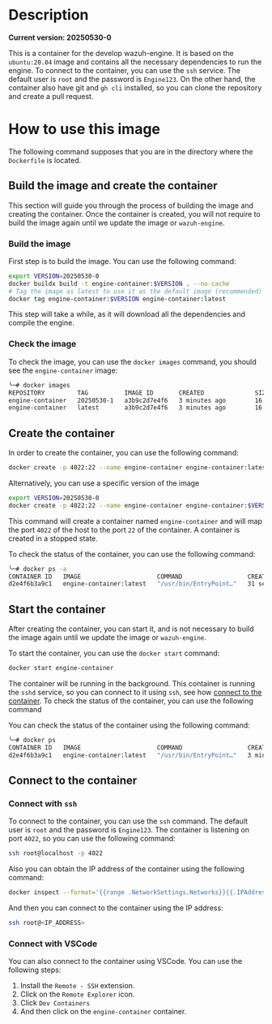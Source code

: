 # Description

**Current version: 20250530-0**

This is a container for the develop wazuh-engine. It is based on the `ubuntu:20.04` image and contains all the necessary dependencies to run the engine.
To connect to the container, you can use the `ssh` service. The default user is `root` and the password is `Engine123`.
On the other hand, the container also have git and `gh cli` installed, so you can clone the repository and create a pull request.

# How to use this image

The following command supposes that you are in the directory where the `Dockerfile` is located.

## Build the image and create the container

This section will guide you through the process of building the image and creating the container.
Once the container is created, you will not require to build the image again until we update the image or `wazuh-engine`.

### Build the image

First step is to build the image. You can use the following command:

``` bash
export VERSION=20250530-0
docker buildx build -t engine-container:$VERSION . --no-cache
# Tag the image as latest to use it as the default image (recommended)
docker tag engine-container:$VERSION engine-container:latest
```

This step will take a while, as it will download all the dependencies and compile the engine.

### Check the image

To check the image, you can use the `docker images` command, you should see the `engine-container` image:

```bash
╰─# docker images
REPOSITORY         TAG          IMAGE ID       CREATED              SIZE
engine-container   20250530-1   a3b9c2d7e4f6   3 minutes ago        16.6GB
engine-container   latest       a3b9c2d7e4f6   3 minutes ago        16.6GB
```

## Create the container

In order to create the container, you can use the following command:

``` bash
docker create -p 4022:22 --name engine-container engine-container:latest
```

Alternatively, you can use a specific version of the image
``` bash
export VERSION=20250530-0
docker create -p 4022:22 --name engine-container engine-container:$VERSION
```
This command will create a container named `engine-container` and will map the port `4022` of the host to the port `22` of the container. A container is created in a stopped state.

To check the status of the container, you can use the following command:

``` bash
╰─# docker ps -a
CONTAINER ID   IMAGE                     COMMAND                  CREATED          STATUS    PORTS     NAMES
d2e4f6b3a9c1   engine-container:latest   "/usr/bin/EntryPoint…"   31 seconds ago   Created             engine-container
```

## Start the container

After creating the container, you can start it, and is not necessary to build the image again until we update the image or `wazuh-engine`.

To start the container, you can use the `docker start` command:

``` bash
docker start engine-container
```

The container will be running in the background. This container is running the `sshd` service, so you can connect to it using `ssh`, see how [connect to the container](#connect-to-the-container).
To check the status of the container, you can use the following command


You can check the status of the container using the following command:

``` bash
╰─# docker ps
CONTAINER ID   IMAGE                     COMMAND                  CREATED              STATUS                PORTS                                     NAMES
d2e4f6b3a9c1   engine-container:latest   "/usr/bin/EntryPoint…"   3 minutes ago        Up 49 seconds         0.0.0.0:4022->22/tcp, [::]:4022->22/tcp   engine-container
```


## Connect to the container

### Connect with `ssh`


To connect to the container, you can use the `ssh` command. The default user is `root` and the password is `Engine123`. The container is listening on port `4022`, so you can use the following command:

``` bash
ssh root@localhost -p 4022
```

Also you can obtain the IP address of the container using the following command:
``` bash
docker inspect --format='{{range .NetworkSettings.Networks}}{{.IPAddress}}{{end}}' engine-container
```

And then you can connect to the container using the IP address:
``` bash
ssh root@<IP_ADDRESS>
```


### Connect with VSCode

You can also connect to the container using VSCode. You can use the following steps:
1. Install the `Remote - SSH` extension.
2. Click on the `Remote Explorer` icon.
3. Click `Dev Containers`
4. And then click on the `engine-container` container.
